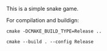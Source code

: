 This is a simple snake game.

For compilation and buildign:
```
cmake -DCMAKE_BUILD_TYPE=Release ..
```
```
cmake --build . --config Release
```